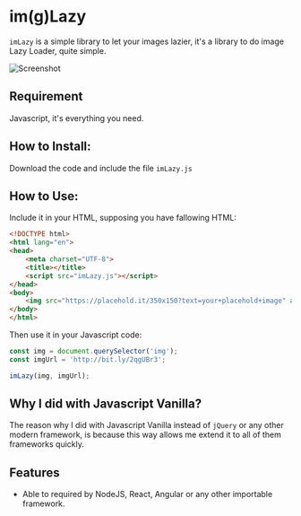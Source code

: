 # im(g)Lazy

`imLazy` is a simple library to let your images lazier, it's a library to do image Lazy Loader, quite simple.

![Screenshot](http://i.imgur.com/hoaqZC8.gif)

## Requirement

Javascript, it's everything you need.

## How to Install:

Download the code and include the file `imLazy.js`

## How to Use:

Include it in your HTML, supposing you have fallowing HTML:

``` html
<!DOCTYPE html>
<html lang="en">
<head>
    <meta charset="UTF-8">
    <title></title>
    <script src="imLazy.js"></script>
</head>
<body>
    <img src="https://placehold.it/350x150?text=your+placehold+image" alt="">
</body>
</html>
```

Then use it in your Javascript code:

``` javascript
const img = document.querySelector('img');
const imgUrl = 'http://bit.ly/2qgUBr3';

imLazy(img, imgUrl);
```

## Why I did with Javascript Vanilla?

The reason why I did with Javascript Vanilla instead of `jQuery` or any other modern framework, is because this way allows me extend it to all of them frameworks quickly.


## Features

- Able to required by NodeJS, React, Angular or any other importable framework.
